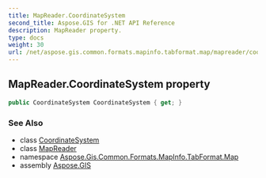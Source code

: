 ```yaml
---
title: MapReader.CoordinateSystem
second_title: Aspose.GIS for .NET API Reference
description: MapReader property. 
type: docs
weight: 30
url: /net/aspose.gis.common.formats.mapinfo.tabformat.map/mapreader/coordinatesystem/
---
```

## MapReader.CoordinateSystem property

```csharp
public CoordinateSystem CoordinateSystem { get; }
```

### See Also

* class [CoordinateSystem](../../../aspose.gis.common.formats.mapinfo/coordinatesystem/)
* class [MapReader](../)
* namespace [Aspose.Gis.Common.Formats.MapInfo.TabFormat.Map](../../mapreader/)
* assembly [Aspose.GIS](../../../)


